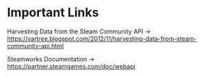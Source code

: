 # Important Links 

Harvesting Data from the Steam Community API -> https://vartree.blogspot.com/2012/11/harvesting-data-from-steam-community-api.html

Steamworks Documentation -> https://partner.steamgames.com/doc/webapi
